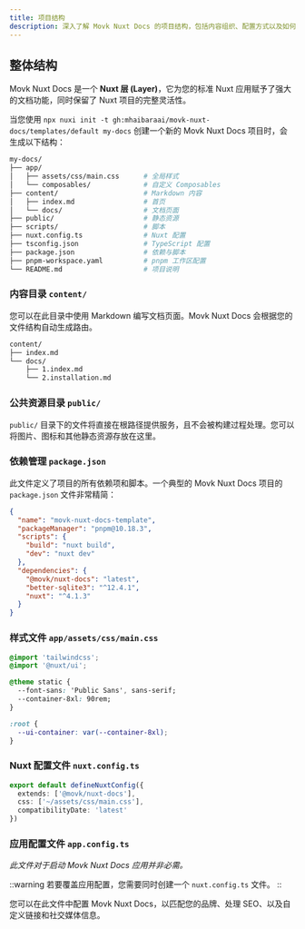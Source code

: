 ```yaml
---
title: 项目结构
description: 深入了解 Movk Nuxt Docs 的项目结构，包括内容组织、配置方式以及如何利用 Nuxt 的完整功能进行扩展。
---
```


## 整体结构

Movk Nuxt Docs 是一个 **Nuxt 层 (Layer)**，它为您的标准 Nuxt 应用赋予了强大的文档功能，同时保留了 Nuxt 项目的完整灵活性。

当您使用 `npx nuxi init -t gh:mhaibaraai/movk-nuxt-docs/templates/default my-docs` 创建一个新的 Movk Nuxt Docs 项目时，会生成以下结构：

```bash
my-docs/
├── app/
│   ├── assets/css/main.css      # 全局样式
│   └── composables/             # 自定义 Composables
├── content/                     # Markdown 内容
│   ├── index.md                 # 首页
│   └── docs/                    # 文档页面
├── public/                      # 静态资源
├── scripts/                     # 脚本
├── nuxt.config.ts               # Nuxt 配置
├── tsconfig.json                # TypeScript 配置
├── package.json                 # 依赖与脚本
├── pnpm-workspace.yaml          # pnpm 工作区配置
└── README.md                    # 项目说明
```

### 内容目录 `content/`

您可以在此目录中使用 Markdown 编写文档页面。Movk Nuxt Docs 会根据您的文件结构自动生成路由。

```bash
content/
├── index.md
└── docs/
    ├── 1.index.md
    └── 2.installation.md
```

### 公共资源目录 `public/`

`public/` 目录下的文件将直接在根路径提供服务，且不会被构建过程处理。您可以将图片、图标和其他静态资源存放在这里。

### 依赖管理 `package.json`

此文件定义了项目的所有依赖项和脚本。一个典型的 Movk Nuxt Docs 项目的 `package.json` 文件非常精简：

```json [package.json]
{
  "name": "movk-nuxt-docs-template",
  "packageManager": "pnpm@10.18.3",
  "scripts": {
    "build": "nuxt build",
    "dev": "nuxt dev"
  },
  "dependencies": {
    "@movk/nuxt-docs": "latest",
    "better-sqlite3": "^12.4.1",
    "nuxt": "^4.1.3"
  }
}
```

### 样式文件 `app/assets/css/main.css`

```css [app/assets/css/main.css]
@import 'tailwindcss';
@import '@nuxt/ui';

@theme static {
  --font-sans: 'Public Sans', sans-serif;
  --container-8xl: 90rem;
}

:root {
  --ui-container: var(--container-8xl);
}
```

### Nuxt 配置文件 `nuxt.config.ts`

```typescript [nuxt.config.ts]
export default defineNuxtConfig({
  extends: ['@movk/nuxt-docs'],
  css: ['~/assets/css/main.css'],
  compatibilityDate: 'latest'
})
```

### 应用配置文件 `app.config.ts`

*此文件对于启动 Movk Nuxt Docs 应用并非必需。*

::warning
若要覆盖应用配置，您需要同时创建一个 `nuxt.config.ts` 文件。
::

您可以在此文件中配置 Movk Nuxt Docs，以匹配您的品牌、处理 SEO、以及自定义链接和社交媒体信息。
